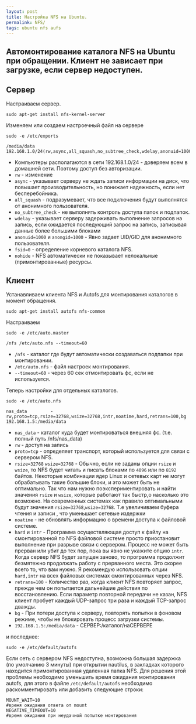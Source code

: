 ```yaml
---
layout: post
title: Настройка NFS на Ubuntu.
permalink: NFS/
tags: ubuntu nfs aufs
---
```

Автомонтирование каталога NFS на Ubuntu при обращении. Клиент не зависает при загрузке, если сервер недоступен. 
---
## Сервер

Настраиваем сервер.
```
sudo apt-get install nfs-kernel-server
```
Изменяем или создаем настроечный файл на сервере
```
sudo -e /etc/exports
```

```
/media/data          192.168.1.0/24(rw,async,all_squash,no_subtree_check,wdelay,anonuid=1000,anongid=1000,fsid=0,nohide)
```
* Компьютеры располагаются в сети 192.168.1.0/24 - доверяем всем в домашней сети.
 Поэтому доступ без авторизации.
* `rw` - изменение
* `async` - указывает серверу не ждать записи информации на диск, что повышает производительность, но понижает надежность, если нет бесперебойника.
* `all_squash` -  подразумевает, что все подключения будут выполнятся от анонимного пользователя.
* `no_subtree_check` - не выполнять контроль доступа папок и подпапок.
* `wdelay` - указывает серверу задерживать выполнение запросов на запись, если ожидается последующий запрос на запись, записывая данные более большими блоками
* `anonuid=1000` и `anongid=1000` - Явно задает UID/GID для анонимного пользователя.
* `fsid=0` - определение корневого каталога NFS.
* `nohide` - NFS автоматически не показывает нелокальные (примонтированные) ресурсы.

## Клиент
Устанавливаем клиента NFS и Autofs для монтирования каталогов в момент обращения.

```
sudo apt-get install autofs nfs-common
```
Настраиваем
```
sudo -e /etc/auto.master
```
```
/nfs /etc/auto.nfs --timeout=60
```
* `/nfs` - каталог где будут автоматически создаваться подпапки при монтировании.
* `/etc/auto.nfs` - файл настроек монтирования.
* `--timeout=60` - через 60 сек отмонтировать фс, если не используется.

Теперь настройки для отдельных каталогов.
```
sudo -e /etc/auto.nfs
```
```
nas_data         -rw,proto=tcp,rsize=32768,wsize=32768,intr,noatime,hard,retrans=100,bg 192.168.1.5:/media/data
```
* `nas_data` - каталог куда будет монтироваться внешняя фс. (т.е. полный путь /nfs/nas_data)
* `rw` - доступ на запись
* `proto=tcp` - определяет транспорт, который используется для связи с сервером NFS.
* `rsize=32768` `wsize=32768` - Обычно, если не заданы опции `rsize` и `wsize`, то NFS будет читать и писать блоками по `4096` или по `8192` байтов.
Некоторые комбинации ядер Linux и сетевых карт не могут обрабатывать такие большие блоки, и это может быть не оптимально.
Так что нам нужно поэкспериментировать и найти значения `rsize` и `wsize`, которые работают так быстр,о насколько это возможно.
На современных системах как правило оптимальными будут значения `rsize=32768`,`wsize=32768`. Т.е  увеличиваем буфера чтения и записи , что уменьшает сетевые издержки
* `noatime` - не обновлять информацию о времени доступа к файловой системе.
* `hard` и `intr` - Программа осуществляющая доступ к файлу на смонтированной по NFS файловой системе просто приостановит выполнение при разрыве связи с сервером. Процесс не может быть прерван или убит до тех пор, пока вы явно не укажите опцию `intr`. Когда сервер NFS будет запущен заново, то программа продолжит безмятежно продолжать работу с прерванного места. Это скорее всего то, что вам нужно. Я рекомендую использовать опции `hard,intr` на всех файловых системах смонтированных через NFS.
* `retrans=100` - Количество раз, когда клиент NFS повторяет запрос, прежде чем он попытается дальнейшие действия по восстановлению. Если параметр повторной передачи не  казан, NFS клиент пробует каждый UDP-запрос три раза и каждый TCP-запрос дважды.
* `bg` - При потери доступа к серверу, повторять попытки в фоновом режиме, чтобы не блокировать процесс загрузки системы.
* `192.168.1.5:/media/data` - СЕРВЕР:/каталог/наСЕРВЕРЕ

и последнее:
```
sudo -e /etc/default/autofs
```
Если сеть с сервером NFS недоступна, возможна большая задержка (по умолчанию 3 минуты) при открытии nautilus, в закладках которого находится примонтированная удаленная папка NFS. Для решения этой проблемы необходимо уменьшить время ожидания монтирования autofs, для этого в файле `/etc/default/autofs` необходимо раскомментировать или добавить следующие строки:
```
MOUNT_WAIT=10
#время ожидания ответа от mount
NEGATIVE_TIMEOUT=10
#время ожидания при неудачной попытке монтирования
```